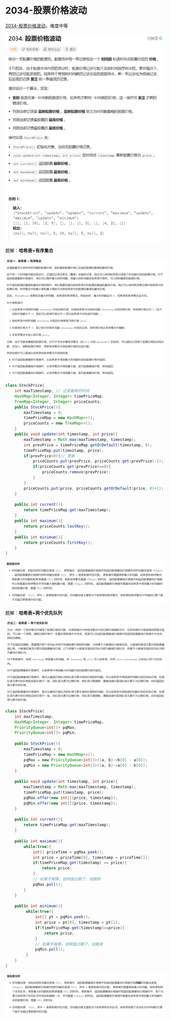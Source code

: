 # 2034-股票价格波动

[2034-股票价格波动](https://leetcode.cn/problems/stock-price-fluctuation/description/?envType=daily-question&envId=2023-10-08)，难度中等

![image-20231009104739260](https://raw.githubusercontent.com/lqyspace/mypic/master/PicBed/202310091047376.png)

题解：**哈希表+有序集合**

![image-20231009112047335](https://raw.githubusercontent.com/lqyspace/mypic/master/PicBed/202310091120804.png)

```java
class StockPrice{
    int maxTimestamp; // 记录最新的时间
    HashMap<Integer, Integer> timePriceMap;
    TreeMap<Integer, Integer> priceCounts;
    public StockPrice(){
        maxTimestamp = 0;
        timePriceMap = new HashMap<>();
        priceCounts = new TreeMap<>();
    }
    public void update(int timestamp, int price){
        maxTimestamp = Math.max(maxTimestamp, timestamp);
        int prevPrice = timePriceMap.getOrDefault(timestamp, 0);
        timePriceMap.put(timestamp, price);
        if(prevPrice>0){// 更新
            priceCounts.put(prevPrice, priceCounts.get(prevPrice)-1);
            if(priceCounts.get(prevPrice)==0){
                priceCounts.remove(prevPrice);
            }
        }
        priceCounts.put(price, priceCounts.getOrDefault(price, 0)+1);
    }
    
    public int current(){
        return timePriceMap.get(maxTimestamp);
    }
    public int maximum(){
        return priceCounts.lastKey();
    }
    public int minimum(){
        return priceCounts.firstKey();
    }
}
```

![image-20231009112317984](https://raw.githubusercontent.com/lqyspace/mypic/master/PicBed/202310091123069.png)



题解：**哈希表+两个优先队列**

![image-20231009112028508](https://raw.githubusercontent.com/lqyspace/mypic/master/PicBed/202310091120609.png)

```java
class StockPrice{
    int maxTimestamp;
    HashMap<Integer, Integer> timePriceMap;
    PriorityQueue<int[]> pqMax;
    PriorityQueue<int[]> pqMin;
    
    public StockPrice(){
        maxTimestamp = 0;
        timePriceMap = new HashMap<>();
        pqMax = new PriorityQueue<int[]>((a, b)->b[0] - a[0]);
        pqMin = new PriorityQueue<int[]>((a, b)->a[0] - b[0]);
    }
    
    public void update(int timestamp, int price){
        maxTimestamp = Math.max(maxTimestamp, timestamp);
        timePriceMap.put(timestamp, price);
        pqMax.offer(new int[]{price, timestamp});
        pqMin.offer(new int[]{price, timestamp});
    }
    
    public int current(){
        return timePriceMap.get(maxTimestamp);
    }
    
    public int maximum(){
        while(true){
            int[] priceTime = pqMax.peek();
            int price = priceTime[0], timestamp = priceTime[1];
            if(timePriceMap.get(timestamp) == price){
                return price;
            }
            // 如果不相等，说明值过期了，则删除
            pqMax.poll();
        }
    }
    
    public int minimum(){
         while(true){
             int[] pt = pqMin.peek();
             int price = pt[0], timestamp = pt[1];
             if(timePriceMap.get(timestamp)==price){
                 return price;
             }
             // 如果不相等，说明值过期了，则删除
             pqMin.poll();
         }
    }
}
```

![image-20231009112258289](https://raw.githubusercontent.com/lqyspace/mypic/master/PicBed/202310091122389.png)